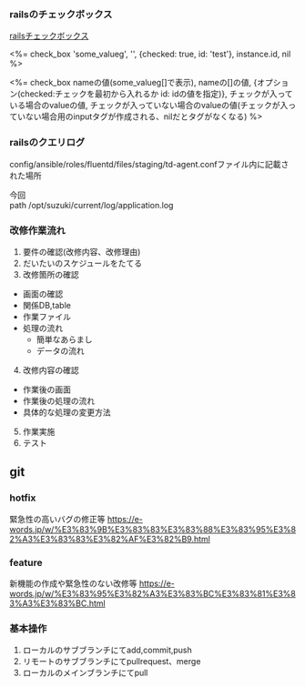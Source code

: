 ### railsのチェックボックス
[railsチェックボックス](https://railsdoc.com/page/check_box)

<%= check_box 'some_valueg', '', {checked: true, id: 'test'}, instance.id, nil %>

<%= check_box nameの値(some_valueg[]で表示), nameの[]の値, {オプション(checked:チェックを最初から入れるか id: idの値を指定)}, チェックが入っている場合のvalueの値, チェックが入っていない場合のvalueの値(チェックが入っていない場合用のinputタグが作成される、nilだとタグがなくなる) %>

### railsのクエリログ
config/ansible/roles/fluentd/files/staging/td-agent.confファイル内に記載された場所

今回  
path /opt/suzuki/current/log/application.log

### 改修作業流れ
1. 要件の確認(改修内容、改修理由)
2. だいたいのスケジュールをたてる
3. 改修箇所の確認
  - 画面の確認
  - 関係DB,table
  - 作業ファイル
  - 処理の流れ
    - 簡単なあらまし
    - データの流れ
4. 改修内容の確認
  - 作業後の画面
  - 作業後の処理の流れ
  - 具体的な処理の変更方法
5. 作業実施
6. テスト

## git
### hotfix
緊急性の高いバグの修正等
https://e-words.jp/w/%E3%83%9B%E3%83%83%E3%83%88%E3%83%95%E3%82%A3%E3%83%83%E3%82%AF%E3%82%B9.html
### feature
新機能の作成や緊急性のない改修等
https://e-words.jp/w/%E3%83%95%E3%82%A3%E3%83%BC%E3%83%81%E3%83%A3%E3%83%BC.html

### 基本操作
1. ローカルのサブブランチにてadd,commit,push
2. リモートのサブブランチにてpullrequest、merge
3. ローカルのメインブランチにてpull